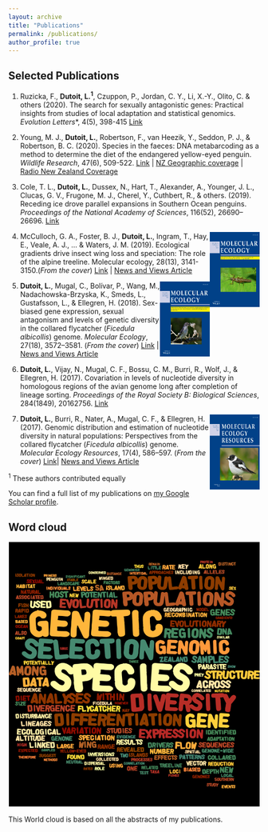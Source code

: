 ```yaml
---
layout: archive
title: "Publications"
permalink: /publications/
author_profile: true
---
```


## Selected Publications

1)	Ruzicka, F., **Dutoit, L.<sup>1</sup>**, Czuppon, P., Jordan, C. Y., Li, X.-Y., Olito, C. & others (2020). The search for sexually antagonistic genes: Practical insights from studies of local adaptation and statistical genomics. *Evolution Letters**, 4(5), 398-415 [Link](https://onlinelibrary.wiley.com/doi/full/10.1002/evl3.192)

2)	Young, M. J., **Dutoit, L.**, Robertson, F., van Heezik, Y., Seddon, P. J., & Robertson, B. C. (2020). Species in the faeces: DNA metabarcoding as a method to determine the diet of the endangered yellow-eyed penguin. *Wildlife Research*, 47(6), 509-522. [Link](https://www.publish.csiro.au/WR/WR19246) \| [NZ Geographic coverage](https://www.nzgeo.com/stories/hoiho-need-to-eat-better/) \| [Radio New Zealand Coverage](https://www.rnz.co.nz/national/programmes/morningreport/audio/2018765232/penguin-poo-dna-analysis-raises-concerns)

3)	Cole, T. L., **Dutoit, L.**, Dussex, N., Hart, T., Alexander, A., Younger, J. L., Clucas, G. V., Frugone, M. J., Cherel, Y., Cuthbert, R., & others. (2019). Receding ice drove parallel expansions in Southern Ocean penguins. *Proceedings of the National Academy of Sciences*, 116(52), 26690–26696. [Link](https://www.pnas.org/content/116/52/26690.short)                                                                                            
                                         
<img align="right" width="100" height="150" src="../mec.v28.13.cover.png">


4) McCulloch, G. A., Foster, B. J., **Dutoit, L.**, Ingram, T., Hay, E., Veale, A. J., ... & Waters, J. M. (2019). Ecological gradients drive insect wing loss and speciation: The role of the alpine treeline. Molecular ecology, 28(13), 3141-3150.(*From the cover*)  [Link](https://onlinelibrary.wiley.com/doi/full/10.1111/mec.15114) \| [News and Views Article](https://onlinelibrary.wiley.com/doi/10.1111/mec.15152)
                                    
                                         
<img align="right" width="100" height="150" src="../mec.2018.27.issue-18.cover.png">
                   
                   
5)	**Dutoit, L.**, Mugal, C., Bolívar, P., Wang, M., Nadachowska-Brzyska, K., Smeds, L., Gustafsson, L., & Ellegren, H. (2018). Sex-biased gene expression, sexual antagonism and levels of genetic diversity in the collared flycatcher (*Ficedula albicollis*) genome. *Molecular Ecology*, 27(18), 3572–3581. (*From the cover*)  [Link](https://onlinelibrary.wiley.com/doi/full/10.1111/mec.14789)  \|  [News and Views Article](https://onlinelibrary.wiley.com/doi/10.1111/mec.14787)

6)	**Dutoit, L.**, Vijay, N., Mugal, C. F., Bossu, C. M., Burri, R., Wolf, J., & Ellegren, H. (2017). Covariation in levels of nucleotide diversity in homologous regions of the avian genome long after completion of lineage sorting. *Proceedings of the Royal Society B: Biological Sciences*, 284(1849), 20162756. [Link](https://royalsocietypublishing.org/doi/10.1098/rspb.2016.2756) 


<img align="right" width="100" height="150" src="../men.2017.17.issue-4.cover.png">

7)	**Dutoit, L.**, Burri, R., Nater, A., Mugal, C. F., & Ellegren, H. (2017). Genomic distribution and estimation of nucleotide diversity in natural populations: Perspectives from the collared flycatcher (*Ficedula albicollis*) genome. *Molecular Ecology Resources*, 17(4), 586–597. (*From the cover*) [Link](https://onlinelibrary.wiley.com/doi/10.1111/1755-0998.12602)\| [News and Views Article](https://onlinelibrary.wiley.com/doi/10.1111/1755-0998.12632)

<sup>1</sup> These authors contributed equally

You can find a full list of my publications on <a href="https://scholar.google.com/citations?user=RS3wR_UAAAAJ&hl=en&oi=ao">my Google Scholar profile</a>.



## Word cloud

<html class="gr__ldutoit_github_io"><head></head><body data-gr-c-s-loaded="true">
    <img src="../Wordcloud.png" alt="foo">

</body></html>

This World cloud is based on all the abstracts of my publications.
